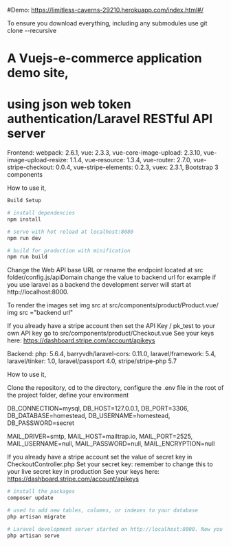 #Demo: https://limitless-caverns-29210.herokuapp.com/index.html#/

To ensure you download everything, including
any submodules use git clone --recursive 

# A Vuejs-e-commerce application demo site,
# using json web token authentication/Laravel RESTful API server


Frontend:
webpack: 2.6.1,
vue: 2.3.3,
vue-core-image-upload: 2.3.10,
vue-image-upload-resize: 1.1.4,
vue-resource: 1.3.4,
vue-router: 2.7.0,
vue-stripe-checkout: 0.0.4,
vue-stripe-elements: 0.2.3,
vuex: 2.3.1,
Bootstrap 3 components

How to use it,

``` bash 
Build Setup

# install dependencies
npm install

# serve with hot reload at localhost:8080
npm run dev

# build for production with minification
npm run build
```

Change the Web API base URL or rename the endpoint located at src folder/config.js/apiDomain change the value to backend url for example if you use laravel as a backend the development server will start at http://localhost:8000.

To render the images set img src at src/components/product/Product.vue/ img src ="backend url"

If you already have a stripe account then set the API Key / pk_test to your own API key go to src/components/product/Checkout.vue
See your keys here: https://dashboard.stripe.com/account/apikeys



Backend:
php: 5.6.4,
barryvdh/laravel-cors: 0.11.0,
laravel/framework: 5.4,
laravel/tinker: 1.0,
laravel/passport 4.0,
stripe/stripe-php 5.7

How to use it,

Clone the repository, 
cd to the directory,
configure the .env file in the root of the project folder, 
define your environment

DB_CONNECTION=mysql,
DB_HOST=127.0.0.1,
DB_PORT=3306,
DB_DATABASE=homestead,
DB_USERNAME=homestead,
DB_PASSWORD=secret

MAIL_DRIVER=smtp,
MAIL_HOST=mailtrap.io,
MAIL_PORT=2525,
MAIL_USERNAME=null,
MAIL_PASSWORD=null,
MAIL_ENCRYPTION=null

If you already have a stripe account set the value of secret key in CheckoutController.php 
Set your secret key: remember to change this to your live secret key in production
See your keys here: https://dashboard.stripe.com/account/apikeys


``` bash 
# install the packages
composer update

# used to add new tables, columns, or indexes to your database
php artisan migrate 

# Laravel development server started on http://localhost:8000. Now you can point your browser to http://localhost:8000
php artisan serve 

```


